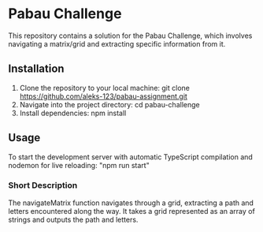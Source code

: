 # Pabau Challenge

This repository contains a solution for the Pabau Challenge, which involves navigating a matrix/grid and extracting specific information from it.

## Installation

1. Clone the repository to your local machine:
   git clone https://github.com/aleks-123/pabau-assignment.git
2. Navigate into the project directory: cd pabau-challenge
3. Install dependencies: npm install

## Usage

To start the development server with automatic TypeScript compilation and nodemon for live reloading: "npm run start"

### Short Description

The navigateMatrix function navigates through a grid, extracting a path and letters encountered along the way. It takes a grid represented as an array of strings and outputs the path and letters.
